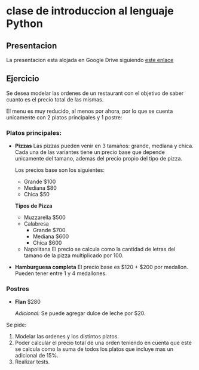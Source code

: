 # clase de introduccion al lenguaje Python

## Presentacion

La presentacion esta alojada en Google Drive siguiendo [este enlace](https://docs.google.com/presentation/d/1nzkC94fOXa6eP_MsBQKoainw6cjJy-ROePSNjVBAurw/edit?usp=sharing)


##  Ejercicio

Se desea modelar las ordenes de un restaurant con el objetivo de
saber cuanto es el precio total de las mismas.

El menu es muy reducido, al menos por ahora, por lo que se cuenta unicamente con
2 platos principales y 1 postre:

### Platos principales:
* **Pizzas**
	Las pizzas pueden venir en 3 tamaños: grande, mediana y chica.
	Cada una de las variantes tiene un precio base que depende unicamente
	del tamano, ademas del precio propio del tipo de pizza.

	Los precios base son los siguientes:

	- Grande   $100
	- Mediana  $80
	- Chica    $50


	**Tipos de Pizza**
	- Muzzarella   $500
	- Calabresa
		- Grande   $700
		- Mediana  $600
		- Chica    $600
	- Napolitana
		El precio se calcula como la cantidad de letras del tamano de la pizza
		multiplicado por 100.



* **Hamburguesa completa**
	El precio base es $120 + $200 por medallon.
	Pueden tener entre 1 y 4 medallones.

### Postres
* **Flan**   $280
  
  *Adicional:*
  Se puede agregar dulce de leche por $20.


Se pide:
 1. Modelar las ordenes y los distintos platos.
 2. Poder calcular el precio total de una orden teniendo en cuenta
    que este se calcula como la suma de todos los platos que incluye
	mas un adicional de 15%.
 3. Realizar tests.
